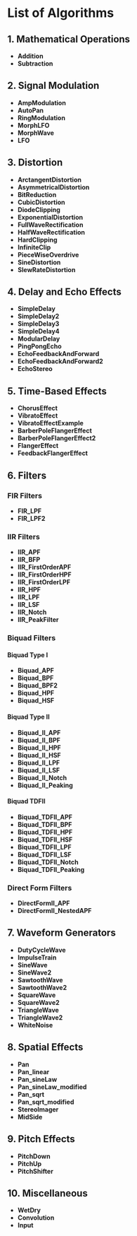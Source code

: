 # List of Algorithms

## 1. Mathematical Operations
- **Addition**
- **Subtraction**

## 2. Signal Modulation
- **AmpModulation**
- **AutoPan**
- **RingModulation**
- **MorphLFO**
- **MorphWave**
- **LFO**

## 3. Distortion
- **ArctangentDistortion**
- **AsymmetricalDistortion**
- **BitReduction**
- **CubicDistortion**
- **DiodeClipping**
- **ExponentialDistortion**
- **FullWaveRectification**
- **HalfWaveRectification**
- **HardClipping**
- **InfiniteClip**
- **PieceWiseOverdrive**
- **SineDistortion**
- **SlewRateDistortion**

## 4. Delay and Echo Effects
- **SimpleDelay**
- **SimpleDelay2**
- **SimpleDelay3**
- **SimpleDelay4**
- **ModularDelay**
- **PingPongEcho**
- **EchoFeedbackAndForward**
- **EchoFeedbackAndForward2**
- **EchoStereo**

## 5. Time-Based Effects
- **ChorusEffect**
- **VibratoEffect**
- **VibratoEffectExample**
- **BarberPoleFlangerEffect**
- **BarberPoleFlangerEffect2**
- **FlangerEffect**
- **FeedbackFlangerEffect**

## 6. Filters

### FIR Filters
- **FIR_LPF**
- **FIR_LPF2**

### IIR Filters
- **IIR_APF**
- **IIR_BFP**
- **IIR_FirstOrderAPF**
- **IIR_FirstOrderHPF**
- **IIR_FirstOrderLPF**
- **IIR_HPF**
- **IIR_LPF**
- **IIR_LSF**
- **IIR_Notch**
- **IIR_PeakFilter**

### Biquad Filters
#### Biquad Type I
- **Biquad_APF**
- **Biquad_BPF**
- **Biquad_BPF2**
- **Biquad_HPF**
- **Biquad_HSF**

#### Biquad Type II
- **Biquad_II_APF**
- **Biquad_II_BPF**
- **Biquad_II_HPF**
- **Biquad_II_HSF**
- **Biquad_II_LPF**
- **Biquad_II_LSF**
- **Biquad_II_Notch**
- **Biquad_II_Peaking**

#### Biquad TDFII
- **Biquad_TDFII_APF**
- **Biquad_TDFII_BPF**
- **Biquad_TDFII_HPF**
- **Biquad_TDFII_HSF**
- **Biquad_TDFII_LPF**
- **Biquad_TDFII_LSF**
- **Biquad_TDFII_Notch**
- **Biquad_TDFII_Peaking**

### Direct Form Filters
- **DirectFormII_APF**
- **DirectFormII_NestedAPF**

## 7. Waveform Generators
- **DutyCycleWave**
- **ImpulseTrain**
- **SineWave**
- **SineWave2**
- **SawtoothWave**
- **SawtoothWave2**
- **SquareWave**
- **SquareWave2**
- **TriangleWave**
- **TriangleWave2**
- **WhiteNoise**

## 8. Spatial Effects
- **Pan**
- **Pan_linear**
- **Pan_sineLaw**
- **Pan_sineLaw_modified**
- **Pan_sqrt**
- **Pan_sqrt_modified**
- **StereoImager**
- **MidSide**

## 9. Pitch Effects
- **PitchDown**
- **PitchUp**
- **PitchShifter**

## 10. Miscellaneous
- **WetDry**
- **Convolution**
- **Input**